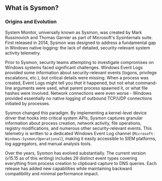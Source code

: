 ## **What is Sysmon?**

### **Origins and Evolution**

System Monitor, universally known as Sysmon, was created by Mark Russinovich and Thomas Garnier as part of Microsoft's Sysinternals suite. First released in 2014, Sysmon was designed to address a fundamental gap in Windows native logging: the lack of detailed, security-relevant system activity telemetry.

Prior to Sysmon, security teams attempting to investigate compromises on Windows systems faced significant challenges. Windows Event Logs provided some information about security-relevant events (logons, privilege escalations, etc.), but critical details were missing. When a process was created, Event Logs might tell you _that_ it happened, but not what command-line arguments were used, what parent process spawned it, or what file hashes were involved. Network connections were even worse - Windows provided essentially no native logging of outbound TCP/UDP connections initiated by processes.

Sysmon changed this paradigm. By implementing a kernel-level device driver that hooks into critical system APIs, Sysmon captures granular information about process creation, network activity, file operations, registry modifications, and numerous other security-relevant events. This telemetry is written to a dedicated Windows Event Log channel (`Microsoft-Windows-Sysmon/Operational`), making it easily accessible to SIEM platforms, log aggregators, and manual analysis tools.

Over the years, Sysmon has evolved substantially. The current version (v15.15 as of this writing) includes 29 distinct event types covering everything from process creation to clipboard capture to DNS queries. Each release has added new capabilities while maintaining backward compatibility and minimal performance impact.